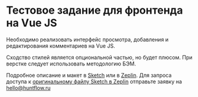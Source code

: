 # Тестовое задание для фронтенда на Vue JS

Необходимо реализовать интерфейс просмотра, добавления и редактирования комментариев на Vue JS. 

Сходство стилей является опциональной частью, но будет плюсом. При верстке следует использовать методологию БЭМ.

Подробное описание и макет в [Sketch](frontend-test.sketch) или в [Zeplin](https://scene.zeplin.io/project/59abb819fabfcab47f768b50/screen/59abb83650140a9a4908be85). Для запроса доступа к [оригинальному файлу Sketch в Zeplin](https://zpl.io/aRLZjp2) отправьте заявку на hello@huntflow.ru
